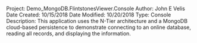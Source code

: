 ﻿Project:        Demo_MongoDB.FlintstonesViewer.Console
Author:         John E Velis
Date Created:   10/15/2018
Date Modified:	10/20/2018
Type:           Console
Description:    This application uses the N-Tier architecture and a MongoDB cloud-based persistence
				to demonstrate connecting to an online database, reading all records, and displaying the information.